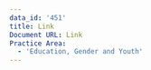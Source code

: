```yaml
---
data_id: '451'
title: Link
Document URL: Link
Practice Area:
  - 'Education, Gender and Youth'
---
```

